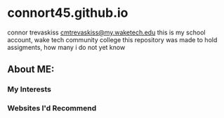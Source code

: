 
# connort45.github.io
connor trevaskiss cmtrevaskiss@my.waketech.edu
this is my school account, wake tech community college 
this repository was made to hold assigments, how many i do not yet know
## About ME:

### My Interests

### Websites I'd Recommend